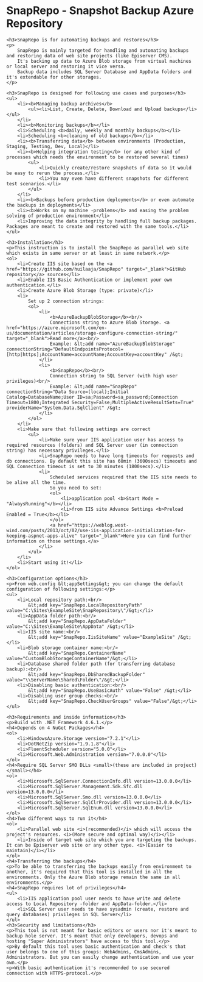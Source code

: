 <div>
    <h1>SnapRepo - Snapshot Backup Azure Repository</h1>

    <h3>SnapRepo is for automating backups and restores</h3>
    <p>
        SnapRepo is mainly targeted for handling and automating backups and restoring data of web site projects (like Episerver CMS).
        It's backing up data to Azure Blob storage from virtual machines or local server and restoring it vice versa.
        Backup data includes SQL Server Database and AppData folders and it's extendable for other storages.
    </p>

    <h3>SnapRepo is designed for following use cases and purposes</h3>
    <ul>
        <li><b>Managing backup archives</b>
            <ul><li>List, Create, Delete, Download and Upload backups</li></ul>
        </li>
        <li><b>Monitoring backups</b></li>
        <li>Scheduling <b>daily, weekly and monthly backups</b></li>
        <li>Scheduling <b>cleaning of old backups</b></li>
        <li><b>Transferring data</b> between environments (Production, Staging, Testing, Dev, Local)</li>
        <li><b>Helping integration testing</b> (or any other kind of processes which needs the environment to be restored several times)
            <ul>
                <li>Quickly create/restore snapshots of data so it would be easy to rerun the process.</li>
                <li>You may even have different snapshots for different test scenarios.</li>
            </ul>
        </li>
        <li><b>Backups before production deployments</b> or even automate the backups in deployments</li>
        <li><b>Works on my machine -problems</b> and easing the problem solving of production environment</li>
        <li>Improving the data integrity by handling full backup packages. Packages are meant to create and restored with the same tools.</li>
    </ul>

    <h3>Installation</h3>
    <p>This instruction is to install the SnapRepo as parallel web site which exists in same server or at least in same network.</p>
    <ol>
        <li>Create IIS site based on the <a href="https://github.com/huilaaja/SnapRepo" target="_blank">GitHub repository</a> sources</li>
        <li>Enable IIS Basic Authentication or implement your own authentication.</li>
        <li>Create Azure Blob Storage (type: private)</li>
        <li>
            Set up 2 connection strings:
            <ol>
                <li>
                    <b>AzureBackupBlobStorage</b><br/>
                    Connections string to Azure Blob Storage. <a href="https://azure.microsoft.com/en-us/documentation/articles/storage-configure-connection-string/" target="_blank">Read more</a><br/>
                    Example: &lt;add name="AzureBackupBlobStorage" connectionString="DefaultEndpointsProtocol=[http|https];AccountName=accountName;AccountKey=accountKey" /&gt;
                </li>
                <li>
                    <b>SnapRepo</b><br/>
                    Connection string to SQL Server (with high user privileges)<br/>
                    Example: &lt;add name="SnapRepo" connectionString="Data Source=(local);Initial Catalog=DatabaseName;User ID=sa;Password=sa_password;Connection Timeout=1800;Integrated Security=False;MultipleActiveResultSets=True" providerName="System.Data.SqlClient" /&gt;
                </li>
            </ol>
        </li>
        <li>Make sure that following settings are correct
            <ul>
                <li>Make sure your IIS application user has access to required resources (folders) and SQL Server user (in connection string) has necessary privileges.</li>
                <li>SnapRepo needs to have long timeouts for requests and db connections. By default this site has 60min (3600secs) timeouts and SQL Connection timeout is set to 30 minutes (1800secs).</li>
                <li>
                    Scheduled services required that the IIS site needs to be alive all the time.
                    So you need to set:
                    <ol>
                        <li>application pool <b>Start Mode = "AlwaysRunning"</b></li>
                        <li>from IIS site Advance Settings <b>Preload Enabled = True</b></li>
                    </ol>
                    <a href="https://weblog.west-wind.com/posts/2013/oct/02/use-iis-application-initialization-for-keeping-aspnet-apps-alive" target="_blank">Here you can find further information on those settings.</a>
                </li>
            </ul>
        </li>
        <li>Start using it!</li>
    </ol>

    <h3>Configuration options</h3>
    <p>From web.config &lt;appSettings&gt; you can change the default configuration of following settings:</p>
    <ul>
        <li>Local repository path:<br/>
            &lt;add key="SnapRepo.LocalRepositoryPath" value="C:\Sites\ExampleSite\SnapRepository\"/&gt;</li>
        <li>AppData folder path:<br/>
            &lt;add key="SnapRepo.AppDataFolder" value="C:\Sites\ExampleSite\AppData" /&gt;</li>
        <li>IIS site name:<br/>
            &lt;add key="SnapRepo.IisSiteName" value="ExampleSite" /&gt;</li>
        <li>Blob storage container name:<br/>
            &lt;add key="SnapRepo.ContainerName" value="CustomBlobStorageContainerName"/&gt;</li>
        <li>Database shared folder path (for transferring database backup):<br/>
            &lt;add key="SnapRepo.DbSharedBackupFolder" value="\\ServerName\Shared\Folder\"/&gt;</li>
        <li>Disabling basic authentication:<br/>
            &lt;add key="SnapRepo.UseBasicAuth" value="False" /&gt;</li>
        <li>Disabling user group checks:<br/>
            &lt;add key="SnapRepo.CheckUserGroups" value="False"/&gt;</li>
    </ul>

    <h3>Requirements and inside information</h3>
    <p>Build with .NET Framework 4.6.1.</p>
    <h4>Depends on 4 NuGet Packages</h4>
    <ol>
        <li>WindowsAzure.Storage version="7.2.1"</li>
        <li>DotNetZip version="1.9.1.8"</li>
        <li>FluentScheduler version="5.0.0"</li>
        <li>Microsoft.Web.Administration version="7.0.0.0"</li>
    </ol>
    <h4>Require SQL Server SMO DLLs <small>(these are included in project)</small></h4>
    <ol>
        <li>Microsoft.SqlServer.ConnectionInfo.dll version=13.0.0.0</li>
        <li>Microsoft.SqlServer.Management.Sdk.Sfc.dll version=13.0.0.0</li>
        <li>Microsoft.SqlServer.Smo.dll version=13.0.0.0</li>
        <li>Microsoft.SqlServer.SqlClrProvider.dll version=13.0.0.0</li>
        <li>Microsoft.SqlServer.SqlEnum.dll version=13.0.0.0</li>
    </ol>
    <h4>Two different ways to run it</h4>
    <ol>
        <li>Parallel web site <i>(recommended)</i> which will access the project's resources. <i>(More secure and optimal way)</i></li>
        <li>Inside of target web site which you are targeting the backups. It can be Episerver web site or any other type. <i>(Easier to maintain)</i></li>
    </ol>
    <h4>Transferring the backups</h4>
    <p>To be able to transferring the backups easily from environment to another, it's required that this tool is installed in all the environments. Only the Azure Blob storage remain the same in all environments.</p>
    <h4>SnapRepo requires lot of privileges</h4>
    <ul>
        <li>IIS application pool user needs to have write and delete access to Local Repository -folder and AppData-folder.</li>
        <li>SQL Server user needs to have sysadmin (create, restore and query databases) privileges in SQL Server</li>
    </ul>
    <h3>Security and limitations</h3>
    <p>This tool is not meant for basic editors or users nor it's meant to backup hole server. It's meant that only developers, devops and hosting "Super Administrators" have access to this tool.</p>
    <p>By default this tool uses basic authentication and check's that user belongs to one of this groups: WebAdmins, CmsAdmins, Administrators. But you can easily change authentication and use your own.</p>
    <p>With basic authentication it's recommended to use secured connection with HTTPS-protocol.</p>
</div>